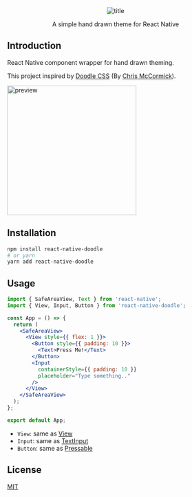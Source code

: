 <div align="center">

  <img alt="title" src="https://user-images.githubusercontent.com/26512984/195677782-4cb280fd-39d0-4e23-81ba-a92f22dfe20f.png">

  A simple hand drawn theme for React Native

</div>

## Introduction

React Native component wrapper for hand drawn theming.

This project inspired by [Doodle CSS](https://chr15m.github.io/DoodleCSS) (By [Chris McCormick](https://mccormick.cx)).


<img alt="preview" width="300" src="https://user-images.githubusercontent.com/26512984/195677807-ecdd8339-06b8-428b-916d-a3aa0108e45d.png">

## Installation

```bash
npm install react-native-doodle
# or yarn
yarn add react-native-doodle
```

## Usage

```jsx
import { SafeAreaView, Text } from 'react-native';
import { View, Input, Button } from 'react-native-doodle';

const App = () => {
  return (
    <SafeAreaView>
      <View style={{ flex: 1 }}>
        <Button style={{ padding: 10 }}>
          <Text>Press Me!</Text>
        </Button>
        <Input
          containerStyle={{ padding: 10 }}
          placeholder="Type something.."
        />
      </View>
    </SafeAreaView>
  );
};

export default App;
```

- `View`: same as [View](https://reactnative.dev/docs/view)
- `Input`: same as [TextInput](https://reactnative.dev/docs/textinput)
- `Button`: same as [Pressable](https://reactnative.dev/docs/pressable)

## License

[MIT](./LICENSE)
